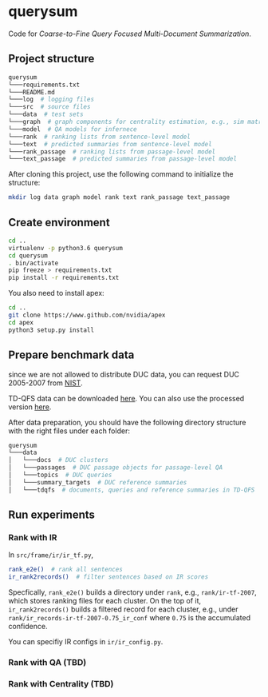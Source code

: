 # querysum
Code for *Coarse-to-Fine Query Focused Multi-Document Summarization*.

## Project structure
```bash
querysum
└───requirements.txt
└───README.md
└───log  # logging files
└───src  # source files
└───data  # test sets
└───graph  # graph components for centrality estimation, e.g., sim matrix and relevance vector
└───model  # QA models for infernece
└───rank  # ranking lists from sentence-level model
└───text  # predicted summaries from sentence-level model
└───rank_passage  # ranking lists from passage-level model
└───text_passage  # predicted summaries from passage-level model
```

After cloning this project, use the following command to initialize the structure:
```bash
mkdir log data graph model rank text rank_passage text_passage
```


## Create environment
```bash
cd ..
virtualenv -p python3.6 querysum
cd querysum
. bin/activate
pip freeze > requirements.txt
pip install -r requirements.txt
```
You also need to install apex:
```bash
cd ..
git clone https://www.github.com/nvidia/apex
cd apex
python3 setup.py install
```

## Prepare benchmark data
since we are not allowed to distribute DUC data, you can request DUC 2005-2007 from [NIST](https://www-nlpir.nist.gov/projects/duc/data.html).

TD-QFS data can be downloaded [here](https://www.cs.bgu.ac.il/~talbau/TD-QFS/files/TD-QFS.zip).
You can also use the processed version [here]().

After data preparation, you should have the following directory structure with the right files under each folder:
```bash
querysum
└───data
│   └───docs  # DUC clusters 
│   └───passages  # DUC passage objects for passage-level QA 
│   └───topics  # DUC queries
│   └───summary_targets  # DUC reference summaries
│   └───tdqfs  # documents, queries and reference summaries in TD-QFS
```


## Run experiments
### Rank with IR
In `src/frame/ir/ir_tf.py`, 
```bash
rank_e2e()  # rank all sentences
ir_rank2records()  # filter sentences based on IR scores
```
Specfically, `rank_e2e()` builds a directory under `rank`, e.g., `rank/ir-tf-2007`, which stores ranking files for each cluster. On the top of it, `ir_rank2records()` builds a filtered record for each cluster, e.g., under `rank/ir_records-ir-tf-2007-0.75_ir_conf` where `0.75` is the accumulated confidence. 

You can specifiy IR configs in `ir/ir_config.py`.

### Rank with QA  (TBD)


### Rank with Centrality (TBD)

